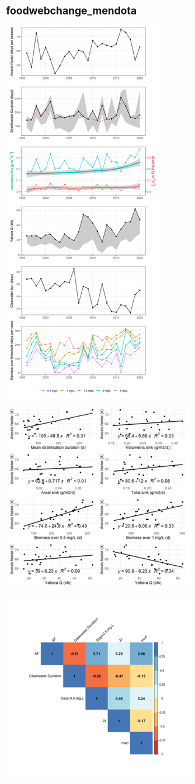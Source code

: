 # foodwebchange_mendota

![](figs/timeseries_comparison.png)<!-- -->

![](figs/comparison.png)<!-- -->

![](figs/model.png)<!-- -->
